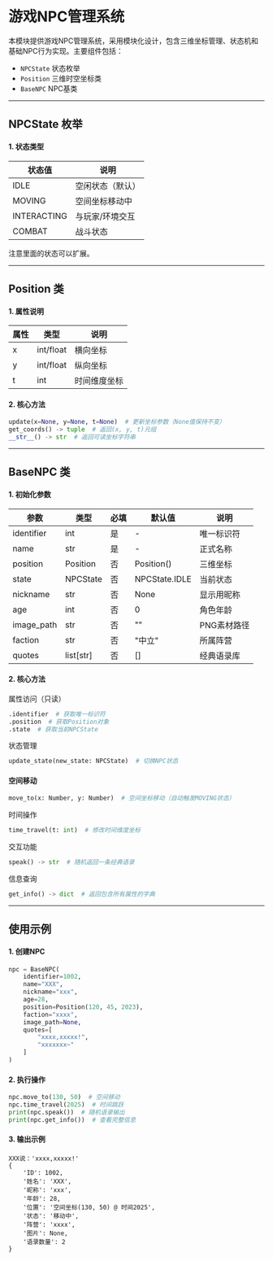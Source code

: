 
# 游戏NPC管理系统
本模块提供游戏NPC管理系统，采用模块化设计，包含三维坐标管理、状态机和基础NPC行为实现。主要组件包括：
- `NPCState` 状态枚举
- `Position` 三维时空坐标类
- `BaseNPC` NPC基类
---

## NPCState 枚举
#### 1. 状态类型
| 状态值 | 说明 |
|--------|------|
| IDLE | 空闲状态（默认）|
| MOVING | 空间坐标移动中 |
| INTERACTING | 与玩家/环境交互 |
| COMBAT | 战斗状态 |
注意里面的状态可以扩展。

---

## Position 类
#### 1. 属性说明
| 属性 | 类型 | 说明 |
|------|------|------|
| x | int/float | 横向坐标 |
| y | int/float | 纵向坐标 |
| t | int | 时间维度坐标 |

#### 2. 核心方法
```python
update(x=None, y=None, t=None)  # 更新坐标参数（None值保持不变）
get_coords() -> tuple  # 返回(x, y, t)元组
__str__() -> str  # 返回可读坐标字符串
```

---

## BaseNPC 类
#### 1.  初始化参数
| 参数 | 类型 | 必填 | 默认值 | 说明 |
|------|------|------|--------|------|
| identifier | int | 是 | - | 唯一标识符 |
| name | str | 是 | - | 正式名称 |
| position | Position | 否 | Position() | 三维坐标 |
| state | NPCState | 否 | NPCState.IDLE | 当前状态 |
| nickname | str | 否 | None | 显示用昵称 |
| age | int | 否 | 0 | 角色年龄 |
| image_path | str | 否 | "" | PNG素材路径 |
| faction | str | 否 | "中立" | 所属阵营 |
| quotes | list[str] | 否 | [] | 经典语录库 |

#### 2. 核心方法
属性访问（只读）
```python
.identifier  # 获取唯一标识符
.position  # 获取Position对象
.state  # 获取当前NPCState
```
状态管理
```python
update_state(new_state: NPCState)  # 切换NPC状态
```
#### 空间移动
```python
move_to(x: Number, y: Number)  # 空间坐标移动（自动触发MOVING状态）
```
时间操作
```python
time_travel(t: int)  # 修改时间维度坐标
```
交互功能
```python
speak() -> str  # 随机返回一条经典语录
```
信息查询
```python
get_info() -> dict  # 返回包含所有属性的字典
```

---

## 使用示例
#### 1. 创建NPC
```python
npc = BaseNPC(
    identifier=1002,
    name="XXX",
    nickname="xxx",
    age=28,
    position=Position(120, 45, 2023),
    faction="xxxx",
    image_path=None,
    quotes=[
        "xxxx,xxxxx!",
        "xxxxxxx~"
    ]
)
```

#### 2. 执行操作
```python
npc.move_to(130, 50)  # 空间移动
npc.time_travel(2025)  # 时间跳跃
print(npc.speak())  # 随机语录输出
print(npc.get_info())  # 查看完整信息
```

#### 3. 输出示例
```
XXX说：'xxxx,xxxxx!'
{
    'ID': 1002,
    '姓名': 'XXX',
    '昵称': 'xxx',
    '年龄': 28,
    '位置': '空间坐标(130, 50) @ 时间2025',
    '状态': '移动中',
    '阵营': 'xxxx',
    '图片': None,
    '语录数量': 2
}
```

